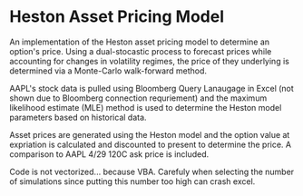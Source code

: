 # Heston Asset Pricing Model

An implementation of the Heston asset pricing model to determine an option's price. Using a dual-stocastic process to forecast prices while accounting for changes in volatility regimes, the price of they underlying is determined via a Monte-Carlo walk-forward method.

AAPL's stock data is pulled using Bloomberg Query Lanaugage in Excel (not shown due to Bloomberg connection requriement) and the maximum likelihood estimate (MLE) method is used to determine the Heston model parameters based on historical data.

Asset prices are generated using the Heston model and the option value at expriation is calculated and discounted to present to determine the price. A comparison to AAPL 4/29 120C ask price is included.

Code is not vectorized... because VBA. Carefuly when selecting the number of simulations since putting this number too high can crash excel.
